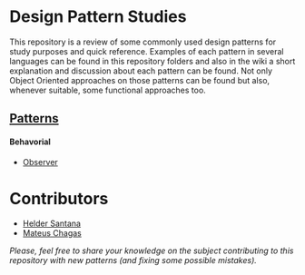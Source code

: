 # Design Pattern Studies
This repository is a review of some commonly used design patterns for study purposes and quick reference.
Examples of each pattern in several languages can be found in this repository folders and also in the wiki a short explanation and discussion about each pattern can be found.
Not only Object Oriented approaches on those patterns can be found but also, whenever suitable, some functional approaches too.

## [Patterns](https://github.com/helderjs/design_patterns_studies/wiki)
#### Behavorial
* [Observer](https://github.com/helderjs/design_patterns_studies/wiki/Observer)

# Contributors
* [Helder Santana](http://github.com/helderjs)
* [Mateus Chagas](http://github.com/matchs)

*Please, feel free to share your knowledge on the subject contributing to this repository with new patterns (and fixing some possible mistakes).*


